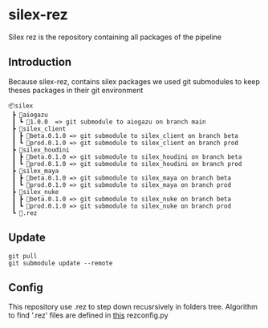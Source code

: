 # silex-rez

Silex rez is the repository containing all packages of the pipeline

## Introduction
Because silex-rez, contains silex packages we used git submodules to keep theses packages in their git environment
```
📦silex
 ┣ 📂aiogazu
 ┃ ┗ 📂1.0.0  => git submodule to aiogazu on branch main
 ┣ 📂silex_client
 ┃ ┣ 📂beta.0.1.0 => git submodule to silex_client on branch beta
 ┃ ┗ 📂prod.0.1.0 => git submodule to silex_client on branch prod
 ┣ 📂silex_houdini
 ┃ ┣ 📂beta.0.1.0 => git submodule to silex_houdini on branch beta
 ┃ ┗ 📂prod.0.1.0 => git submodule to silex_houdini on branch prod
 ┣ 📂silex_maya
 ┃ ┣ 📂beta.0.1.0 => git submodule to silex_maya on branch beta
 ┃ ┗ 📂prod.0.1.0 => git submodule to silex_maya on branch prod
 ┣ 📂silex_nuke
 ┃ ┣ 📂beta.0.1.0 => git submodule to silex_nuke on branch beta
 ┃ ┗ 📂prod.0.1.0 => git submodule to silex_nuke on branch prod
 ┗ 📜.rez
 ```
 
## Update
 ```
git pull
git submodule update --remote
```

## Config

This repository use .rez to step down recusrsively in folders tree. Algorithm to find '.rez' files are defined in [this](https://github.com/ArtFXDev/silex_fog_snapin/blob/main/rez/config/rezconfig.py) rezconfig.py 
